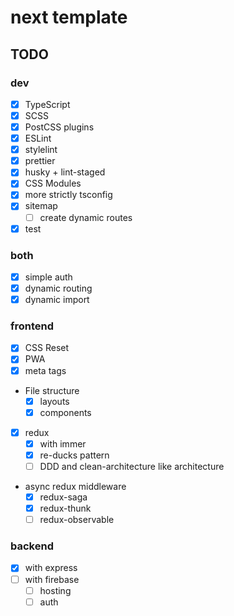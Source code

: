 # next template

## TODO

### dev

- [x] TypeScript
- [x] SCSS
- [x] PostCSS plugins
- [x] ESLint
- [x] stylelint
- [x] prettier
- [x] husky + lint-staged
- [x] CSS Modules
- [x] more strictly tsconfig
- [x] sitemap
  - [ ] create dynamic routes
- [x] test

### both

- [x] simple auth
- [x] dynamic routing
- [x] dynamic import

### frontend

- [x] CSS Reset
- [x] PWA
- [x] meta tags
- File structure
  - [x] layouts
  - [x] components
- [x] redux
  - [x] with immer
  - [x] re-ducks pattern
  - [ ] DDD and clean-architecture like architecture
- async redux middleware
  - [x] redux-saga
  - [x] redux-thunk
  - [ ] redux-observable

### backend

- [x] with express
- [ ] with firebase
  - [ ] hosting
  - [ ] auth
